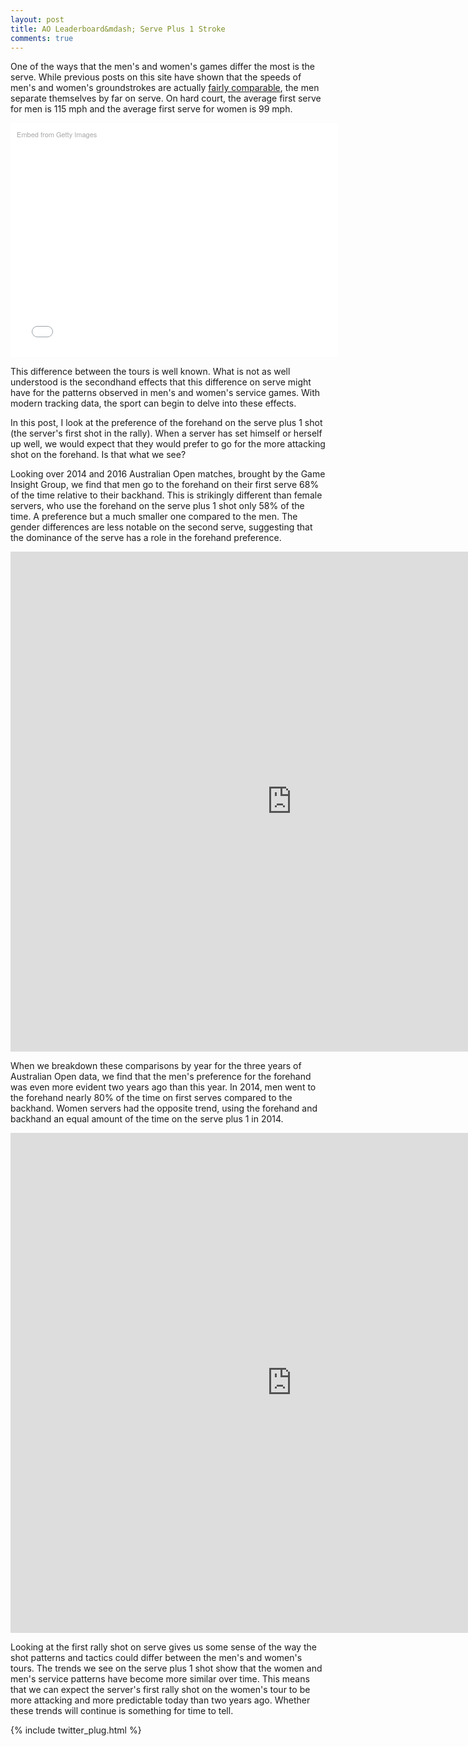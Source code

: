 ```yaml
---
layout: post
title: AO Leaderboard&mdash; Serve Plus 1 Stroke
comments: true
---
```


One of the ways that the men's and women's games differ the most is the serve. While previous posts on this site have shown that the speeds of men's and women's groundstrokes are actually [fairly comparable](http://on-the-t.com/2016/11/26/AOLeaderboard-Forehand-Speed/), the men separate themselves by far on serve. On hard court, the average first serve for men is 115 mph and the average first serve for women is 99 mph.

<div class="getty embed image" style="background-color:#fff;display:inline-block;font-family:'Helvetica Neue',Helvetica,Arial,sans-serif;color:#a7a7a7;font-size:11px;width:100%;max-width:594px;padding:2%;text-align:center;"><div style="padding:0;margin:0;text-align:left;"><a href="http://www.gettyimages.com/detail/619209492" target="_blank" style="color:#a7a7a7;text-decoration:none;font-weight:normal !important;border:none;display:inline-block;">Embed from Getty Images</a></div><div style="overflow:hidden;position:relative;height:0;padding:67.171717% 0 0 0;width:100%;"><iframe src="//embed.gettyimages.com/embed/619209492?et=HyVrc1aaQSlKI1RLNaiU4A&viewMoreLink=on&sig=shRib3BjW60JXR-3TXn_N_5XdHdSu_hOw_a8p8dbAys=&caption=true" width="594" height="399" scrolling="no" frameborder="0" style="display:inline-block;position:absolute;top:0;left:0;width:100%;height:100%;margin:0;"></iframe></div><p style="margin:0;"></p></div>

This difference between the tours is well known. What is not as well understood is the secondhand effects that this difference on serve might have for the patterns observed in men's and women's service games. With modern tracking data, the sport can begin to delve into these effects.

In this post, I look at the preference of the forehand on the serve plus 1 shot (the server's first shot in the rally). When a server has set himself or herself up well, we would expect that they would prefer to go for the more attacking shot on the forehand. Is that what we see?

Looking over 2014 and 2016 Australian Open matches, brought by the Game Insight Group, we find that men go to the forehand on their first serve 68% of the time relative to their backhand. This is strikingly different than female servers, who use the forehand on the serve plus 1 shot only 58% of the time. A preference but a much smaller one compared to the men. The gender differences are less notable on the second serve, suggesting that the dominance of the serve has a role in the forehand preference.

<iframe width="900" height="800" frameborder="0" scrolling="no" src="https://plot.ly/~on-the-t/1032.embed"></iframe>

When we breakdown these comparisons by year for the three years of Australian Open data, we find that the men's preference for the forehand was even more evident two years ago than this year. In 2014, men went to the forehand nearly 80% of the time on first serves compared to the backhand. Women servers had the opposite trend, using the forehand and backhand an equal amount of the time on the serve plus 1 in 2014. 


<iframe width="900" height="800" frameborder="0" scrolling="no" src="https://plot.ly/~on-the-t/1030.embed"></iframe>


Looking at the first rally shot on serve gives us some sense of the way the shot patterns and tactics could differ between the men's and women's tours. The trends we see on the serve plus 1 shot show that the women and men's service patterns have become more similar over time. This means that we can expect the server's first rally shot on the women's tour to be more attacking and more predictable today than two years ago. Whether these trends will continue is something for time to tell.


{% include twitter_plug.html %}
